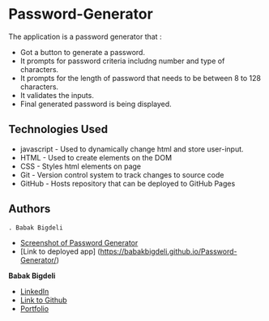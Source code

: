 # Password-Generator

The application is a password generator that :

- Got a button to generate a password.
- It prompts for password criteria includng number and type of characters.
- It prompts for the length of password that needs to be between 8 to 128 characters.
- It validates the inputs.
- Final generated password is being displayed. 



## Technologies Used
- javascript - Used to dynamically change html and store user-input.
- HTML - Used to create elements on the DOM
- CSS - Styles html elements on page
- Git - Version control system to track changes to source code
- GitHub - Hosts repository that can be deployed to GitHub Pages
 



## Authors

	. Babak Bigdeli 

* [Screenshot of Password Generator](https://github.com/Babakbigdeli/Password-Generator/blob/main/Screenshot.JPG)
* [Link to deployed app] (https://babakbigdeli.github.io/Password-Generator/)

**Babak Bigdeli**
* [LinkedIn](https://www.linkedin.com/in/babak-bigdeli-3b999055)
* [Link to Github](https://github.com/Babakbigdeli)
* [Portfolio](https://babakbigdeli.github.io/Portfolio/)